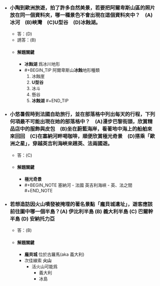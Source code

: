 - ### 小陶到歐洲旅遊，拍了許多自然美景，若要把阿爾卑斯山區的照片放在同一個資料夾，哪一種景色不會出現在這個資料夾中？　(A)冰河　(B)峽灣　(C)U型谷　(D)冰蝕湖。 
	- 答：(D)
	- 誘答：(B)
	- #### 解題關鍵
		- **冰蝕湖** 爲冰川地形
		- #+BEGIN_TIP
		  阿爾卑斯山**冰蝕**地形種類
		  1. 冰蝕崖
		  2. **U型谷**
		  3. 冰斗
		  4. 懸谷
		  5. **冰蝕湖**
		  #+END_TIP
- ### 小悠暑假時到法國自助旅行，並在部落格中列出每天的行程，下列何項最不可能出現在她的部落格中？　(A)漫步巴黎街頭，欣賞精品店中的服飾與皮包　(B)坐在蔚藍海岸，看著地中海上的船舶來來回回　(C)在塞納河畔喝咖啡，順便欣賞極光奇景　(D)搭乘「歐洲之星」，穿越英吉利海峽來趟英、法兩國遊。
	- 答：(C) 
	- #### 解題關鍵
		- **極光奇景**
		- #+BEGIN_NOTE
		  塞納河 - 法國
		  英吉利海峽 - 英、法之間
		  #+END_NOTE
- ### 若想造訪因火山噴發被掩埋的著名景點「龐貝城遺址」，遊客應該前往圖中哪一個半島？ (A) 伊比利半島 (B) 義大利半島 (C) 巴爾幹半島 (D) 安納托力亞
	- 答：(B)
	- #### 解題關鍵
		- **龐貝城** 位於古羅馬(aka 義大利)
		- 次佳線索 **火山**
			- 活火山可能爲
				- 義大利
				- 冰島
